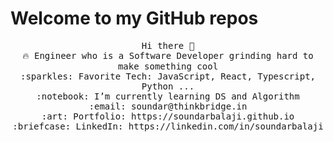# Welcome to my GitHub repos
<p align="Center">
  
  <samp>
     Hi there 👋<br>
    🔥 Engineer who is a Software Developer grinding hard to make something cool  <br>
    :sparkles: Favorite Tech: JavaScript, React, Typescript, Python ... <br>
    :notebook: I’m currently learning DS and Algorithm  <br>
    :email:	soundar@thinkbridge.in<br>
    :art: Portfolio: https://soundarbalaji.github.io <br>
    :briefcase: LinkedIn: https://linkedin.com/in/soundarbalaji <br>
  </samp>
</p>
<!--
**SoundarBalaji-thinkbridge/SoundarBalaji-thinkbridge** is a ✨ _special_ ✨ repository because its `README.md` (this file) appears on your GitHub profile.

Here are some ideas to get you started:

- 🔭 I’m currently working on ...
- 🌱 I’m currently learning ...
- 👯 I’m looking to collaborate on ...
- 🤔 I’m looking for help with ...
- 💬 Ask me about ...
- 📫 How to reach me: ...
- 😄 Pronouns: ...
- ⚡ Fun fact: ...
-->

